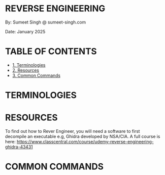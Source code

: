 
# REVERSE ENGINEERING
By: Sumeet Singh @ sumeet-singh.com

Date: January 2025

# TABLE OF CONTENTS
- [1. Terminologies](#terminologies)
- [2. Resources](#resources)
- [3. Common Commands](#common-commands)


# TERMINOLOGIES


# RESOURCES

To find out how to Rever Engineer, you will need a software to first decompile an executable e.g, Ghidra developed by NSA/CIA.
A full course is here: https://www.classcentral.com/course/udemy-reverse-engineering-ghidra-43431

# COMMON COMMANDS

